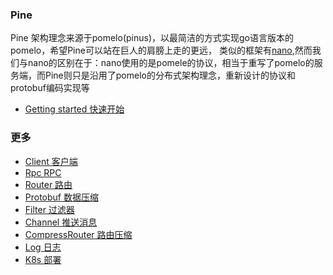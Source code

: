 



### Pine
Pine 架构理念来源于pomelo(pinus)，以最简洁的方式实现go语言版本的pomelo，希望Pine可以站在巨人的肩膀上走的更远，
类似的框架有[nano](https://github.com/lonng/nano),然而我们与nano的区别在于：nano使用的是pomele的协议，相当于重写了pomelo的服务端，而Pine则只是沿用了pomelo的分布式架构理念，重新设计的协议和protobuf编码实现等


+ [Getting started 快速开始](../../wiki)

### 更多 
+ [Client 客户端](../../wiki/Client)
+ [Rpc RPC](../../wiki/Rpc)
+ [Router 路由](../../wiki/Router)
+ [Protobuf 数据压缩](../../wiki/Protobuf)
+ [Filter 过滤器](../../wiki/Filter)
+ [Channel 推送消息](../../wiki/Channel)
+ [CompressRouter 路由压缩](../../wiki/CompressRouter)
+ [Log 日志](../../wiki/Log)
+ [K8s 部署](../../wiki/K8s)